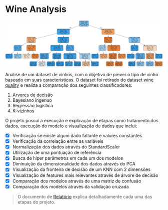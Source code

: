 # Wine Analysis

![Wine feature tree](./wine-tree.svg)

Análise de um dataset de vinhos, com o objetivo de prever o tipo de vinho baseado em suas características. O dataset foi retirado do [dataset wine quality](https://archive.ics.uci.edu/dataset/186/wine+quality) e realiza a comparação dos seguintes classificadores:
1. Arvores de decisão
2. Bayesiano ingenuo
3. Regressão logística
4. K-vizinhos

O projeto possui a execução e explicação de etapas como tratamento dos dados, execução do modelo e visualização de dados que inclui:
- [x] Verificação se existe algum dado faltante e valores constantes
- [x] Verificação da correlação entre as variáveis
- [x] Normalização dos dados através do StandardScaler
- [x] Utilização de uma pontuação de referência
- [x] Busca de hiper parâmetros em cada um dos modelos
- [x] Diminuição da dimensionalidade dos dados através do PCA
- [x] Visualização da fronteira de decisão de um KNN com 2 dimensões
- [x] Visualização de features mais relevantes através de árvore de decisão
- [x] Comparação dos modelos através de uma matriz de confusão
- [x] Comparação dos modelos através da validação cruzada

> O documento de [Relatório](./Relatório%20do%20Projeto%20-%20Classificação%20de%20Qualidade%20de%20Vinhos.pdf) explica detalhadamente cada uma das etapas do projeto.